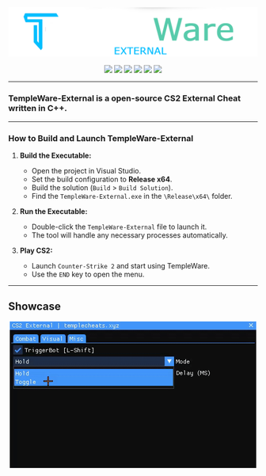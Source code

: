 <p align="center">
  <a href="https://templecheats.xyz">
    <img src="github/images/logo.png">
  </a>
</p> 
<p align="center">
  <img src="https://img.shields.io/badge/C%2B%2B-00599C?style=for-the-badge&logo=c%2B%2B&logoColor=white">
  <img src="https://img.shields.io/badge/Visual_Studio-007ACC?style=for-the-badge&logo=visual%20studio&logoColor=white">
  <img src="https://img.shields.io/badge/Windows-0078D6?style=for-the-badge&logo=windows&logoColor=white">
  <a href="https://discord.gg/j6hTUB5GBx" style="text-decoration: none;">
    <img src="https://img.shields.io/badge/Discord-7289DA?style=for-the-badge&logo=discord&logoColor=white">
  </a>
  <img src="https://img.shields.io/badge/license-MIT-blue?style=for-the-badge&logo=&logoColor=whit">
  <img src="https://img.shields.io/badge/CS2-000000?style=for-the-badge&logo=counter-strike&logoColor=white">
</p>

---
### TempleWare-External is a open-source CS2 External Cheat written in C++.
---

### How to Build and Launch TempleWare-External

1. **Build the Executable:**
   - Open the project in Visual Studio.
   - Set the build configuration to **Release x64**.
   - Build the solution (`Build` > `Build Solution`).
   - Find the `TempleWare-External.exe` in the `\Release\x64\` folder.

2. **Run the Executable:**
   - Double-click the `TempleWare-External` file to launch it.
   - The tool will handle any necessary processes automatically.

3. **Play CS2:**
   - Launch `Counter-Strike 2` and start using TempleWare.
   - Use the `END` key to open the menu.
  
---

## Showcase

<p align="center">
  <img src="./github/images/menu.gif" alt="Menu Screenshot">
</p>
